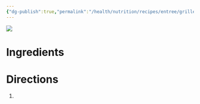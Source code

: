 ```yaml
---
{"dg-publish":true,"permalink":"/health/nutrition/recipes/entree/grilled-summer-sasauge-sanswhich/","tags":["cookmate"],"created":"","updated":""}
---
```



![](https://lh3.googleusercontent.com/pw/AJFCJaWsFHAEIam9d6MN4XtWT7sZqTF37FUBnmgIeDCOVop0naZQvNUFPGXQzJJpEKdJ4or0l5Tqpz55bb4S8E26Q14J3CFDPYL7hr1rptmimdpqLtRe5P4oEKDGIJoYOZkYLfye8-LSDdVXMvX07wqHmebPPA=w1227-h920-s-no?authuser=0)

# Ingredients



# Directions

1) 
